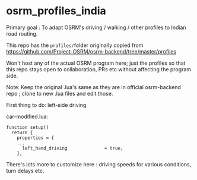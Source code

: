 # osrm_profiles_india

Primary goal : To adapt OSRM's driving / walking / other profiles to Indian road routing.

This repo has the `profiles/`folder originally copied from https://github.com/Project-OSRM/osrm-backend/tree/master/profiles

Won't host any of the actual OSRM program here; just the profiles so that this repo stays open to collaboration, PRs etc without affecting the program side.

Note: Keep the original .lua's same as they are in official osrm-backend repo ; clone to new .lua files and edit those.


First thing to do: left-side driving

car-modified.lua:
```
function setup()
  return {
    properties = {
    ...
      left_hand_driving              = true,
    },
```

There's lots more to customize here : driving speeds for various conditions, turn delays etc.

